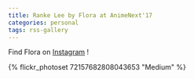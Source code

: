 ```yaml
---
title: Ranke Lee by Flora at AnimeNext'17
categories: personal
tags: rss-gallery
---
```


Find Flora on [Instagram](https://www.instagram.com/sunfloradesuu/) !

{% flickr_photoset 72157682808043653 "Medium" %}